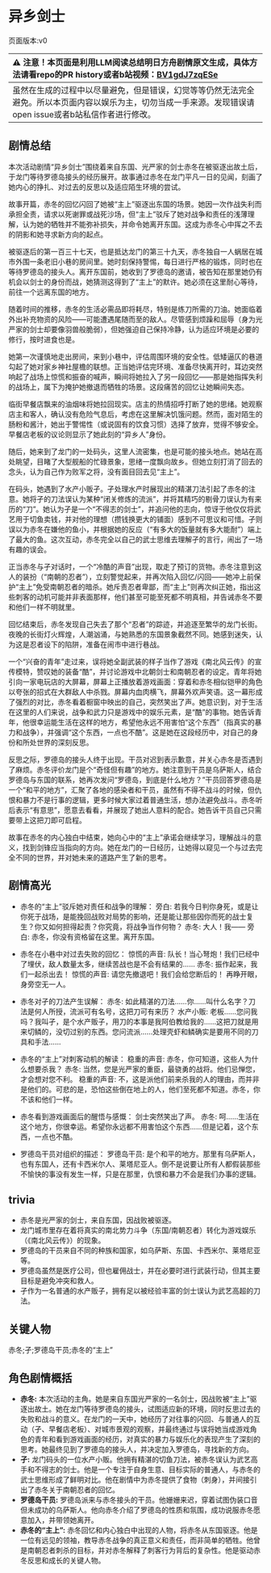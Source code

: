 # 异乡剑士
页面版本:v0
 

| :warning: 注意！本页面是利用LLM阅读总结明日方舟剧情原文生成，具体方法请看repo的PR history或者b站视频：[BV1gdJ7zqESe](https://www.bilibili.com/video/BV1gdJ7zqESe/)         |
|:----------------------------|
| 虽然在生成的过程中以尽量避免，但是错误，幻觉等等仍然无法完全避免。所以本页面内容以娱乐为主，切勿当成一手来源。发现错误请open issue或者b站私信作者进行修改。|



## 剧情总结
本次活动剧情“异乡剑士”围绕着来自东国、光严家的剑士赤冬在被驱逐出故土后，于龙门等待罗德岛接头的经历展开。故事通过赤冬在龙门平凡一日的见闻，刻画了她内心的挣扎、对过去的反思以及适应陌生环境的尝试。

故事开篇，赤冬的回忆闪回了她被“主上”驱逐出东国的场景。她因一次作战失利而承担全责，请求以死谢罪或战死沙场，但“主上”驳斥了她对战争和责任的浅薄理解，认为她的牺牲并不能弥补损失，并命令她离开东国。这成为赤冬心中挥之不去的阴影和她寻求新方向的起点。

被驱逐后的第一百三十七天，也是抵达龙门的第三十九天，赤冬独自一人蜗居在城市外围一条老旧小巷的房间里。她时刻保持警惕，每日进行严格的锻炼，同时也在等待罗德岛的接头人。离开东国前，她收到了罗德岛的邀请，被告知在那里她仍有机会以剑士的身份而战，她猜测这得到了“主上”的默许。她必须在这里耐心等待，前往一个远离东国的地方。

随着时间的推移，赤冬的生活必需品即将耗尽，特别是练刀所需的刀油。她面临着外出补充物资的风险——可能遭遇尾随而至的敌人。尽管感到烦躁和屈辱（身为光严家的剑士却要像羽兽般脆弱），但她强迫自己保持冷静，认为适应环境是必要的修行，按时进食也是。

她第一次谨慎地走出房间，来到小巷中，评估周围环境的安全性。低矮逼仄的巷道勾起了她对家乡神社屋檐的联想。正当她评估完环境、准备尽快离开时，耳边突然响起了战场上惊慌和振奋的喊声，瞬间将她拉入了另一段回忆——那是她指挥失利的战场上，属下为掩护她撤退而牺牲的场景。这段痛苦的回忆让她瞬间失态。

临街早餐店飘来的油烟味将她拉回现实。店主的热情招呼打断了她的思绪。她观察店主和客人，确认没有危险气息后，考虑在这里解决饥饿问题。然而，面对陌生的肠粉和酱汁，她出于警惕性（或说固有的饮食习惯）选择了放弃，觉得不够安全。早餐店老板的议论则显示了她此刻的“异乡人”身份。

随后，她来到了龙门的一处码头，这里人流密集，也是可能的接头地点。她站在高处眺望，目睹了大型舰船的忙碌景象，思绪一度飘向故乡。但她立刻打消了回去的念头，认为自己作为败军之将，没有面目回去见“主上”。

在码头，她遇到了水产小贩孑。孑处理水产时展现出的精湛刀法引起了赤冬的注意。她将孑的刀法误认为某种“闭关修炼的流派”，并将其精巧的剔骨刀误认为有来历的“刀”。她认为孑是一个“不得志的剑士”，并追问他的志向，惊讶于他仅仅将武艺用于切鱼卖钱，并对他的理想（攒钱换更大的铺面）感到不可思议和可惜。孑则误以为赤冬在嫌他的鱼小，并根据她的反应（“有多大的饭量就有多大能耐”）端上了最大的鱼。这次互动，赤冬完全以自己的武士思维去理解孑的言行，闹出了一场有趣的误会。

正当赤冬与孑对话时，一个“冷酷的声音”出现，取走了预订的货物。赤冬注意到这人的装扮（“南朝的忍者”），立刻警觉起来，并再次陷入回忆/闪回——她冲上前保护“主上”免受南朝忍者的暗杀。她斥责忍者卑鄙，而“主上”则再次纠正她，指出这些刺客的动机可能并非表面那样，他们甚至可能至死都不明真相，并告诫赤冬不要和他们一样不明就里。

回忆结束后，赤冬发现自己失去了那个“忍者”的踪迹，并追逐至繁华的龙门长街。夜晚的长街灯火辉煌，人潮汹涌，与她熟悉的东国景象截然不同。她感到迷失，认为这是忍者设下的陷阱，准备在闹市中进行巷战。

一个“兴奋的青年”走过来，误将她全副武装的样子当作了游戏《南北风云传》的宣传模特，赞叹她的装备“酷”，并讨论游戏中北朝剑士和南朝忍者的设定。青年将她引向一家电玩店的大屏幕，屏幕上正播放着游戏画面：穿着和赤冬相似铠甲的角色以夸张的招式在大群敌人中杀戮。屏幕内血肉横飞，屏幕外欢声笑语。这一幕形成了强烈的对比，赤冬看着橱窗中映出的自己，突然笑出了声。她意识到，对于生活在这里的人们来说，战争和武力只是游戏中的娱乐元素，是“酷”的事物。她告诉青年，他很幸运能生活在这样的地方，希望他永远不用害怕“这个东西”（指真实的暴力和战争），并强调“这个东西，一点也不酷”。这是她在这段经历中，对自己的身份和所处世界的深刻反思。

反思之际，罗德岛的接头人终于出现。干员对迟到表示歉意，并关心赤冬是否遇到了麻烦。赤冬评价龙门是个“奇怪但有趣”的地方。她注意到干员是乌萨斯人，结合罗德岛与东国的联系，她再次发问“罗德岛，到底是什么地方？”干员回答罗德岛是一个“和平的地方”，汇聚了各地的感染者和干员，虽然有不得不战斗的时候，但仇恨和暴力不是行事的逻辑，更多时候大家过着普通生活，想办法避免战斗。赤冬听后表示“有意思”，愿意去看看，并展现了她出人意料的配合。她告诉干员自己只需要带上这把刀即可启程。

故事在赤冬的内心独白中结束，她向心中的“主上”承诺会继续学习，理解战斗的意义，找到剑锋应当指向的方向。她在龙门的一日经历，让她得以窥见一个与过去完全不同的世界，并对她未来的道路产生了新的思考。
## 剧情高光
- 赤冬的“主上”驳斥她对责任和战争的理解：
旁白: 若我今日判你身死，或是让你死于战场，是能挽回战败对局势的影响，还是能让那些因你而死的战士复生？你又如何担得起责？你究竟，将战争当作何物？
赤冬: 大人！我——
旁白: 赤冬，你没有资格留在这里。离开东国。

- 赤冬在小巷中对过去失败的回忆：
惊慌的声音: 队长！当心弩炮！我们已经中了埋伏，敌人数量太多，继续苦战也是不会有结果的......
赤冬: 振作起来，我们一起杀出去！
惊慌的声音: 请您先撤退吧！我们会给您断后的！
再睁开眼，身旁空无一人。

- 赤冬对孑的刀法产生误解：
赤冬: 如此精湛的刀法......你......叫什么名字？刀法是何人所授，流派可有名号，这把刀可有来历？
水产小贩: 老板......您问我吗？我叫孑，是个水产贩子，用刀的本事是我阿伯教给我的......这把刀就是用来切鳞的，没切过别的东西。您问流派......处理壳虾和鳞确实是要用不同的刀具和手法......

- 赤冬的“主上”对刺客动机的解读：
稳重的声音: 赤冬，你可知道，这些人为什么想要杀我？
赤冬: 当然，您是光严家的重臣，最骁勇的战将。他们忌惮您，才会想对您不利。
稳重的声音: 不，这是派他们前来杀我的人的理由，而并非是他们的。可悲的是，恐怕这些倒在地上的人，他们至死都不知道。赤冬，你不该和他们一样。

- 赤冬看到游戏画面后的醒悟与感慨：
剑士突然笑出了声。
赤冬: 呵......生活在这个地方，你很幸运。希望你永远都不用害怕这个东西......但是记着，这个东西，一点也不酷。

- 罗德岛干员对组织的描述：
罗德岛干员: 是个和平的地方。那里有乌萨斯人，也有东国人，还有卡西米尔人、莱塔尼亚人。倒不是说要让所有人都假装那些不愉快的事没有发生一样，只是在那里，仇恨和暴力不会是我们办事的逻辑。
## trivia
- 赤冬是光严家的剑士，来自东国，因战败被驱逐。
- 龙门城市里存在着将真实的南北势力斗争（东国/南朝忍者）转化为游戏娱乐（《南北风云传》）的现象。
- 罗德岛的干员来自不同的种族和国家，如乌萨斯、东国、卡西米尔、莱塔尼亚等。
- 罗德岛虽然是医疗公司，但也雇佣战士，并在必要时进行武装行动，但其主要目标是避免冲突和救人。
- 孑作为一名普通的水产贩子，拥有足以被经验丰富的剑士误认为武艺高超的刀法。
## 关键人物
赤冬;孑;罗德岛干员;赤冬的“主上”
## 角色剧情概括
-   **赤冬:** 本次活动的主角。她是来自东国光严家的一名剑士，因战败被“主上”驱逐出故土。她在龙门等待罗德岛的接头，试图适应新的环境，同时反思过去的失败和战斗的意义。在龙门的一天中，她经历了对往事的闪回、与普通人的互动（孑、早餐店老板）、对城市景观的观察，并最终通过与误将她当成游戏角色的青年和看到游戏画面的经历，对真实的暴力与娱乐化的表现产生了深刻的思考。她最终见到了罗德岛的接头人，并决定加入罗德岛，寻找新的方向。
-   **孑:** 龙门码头的一位水产小贩。他拥有精湛的切鱼刀法，被赤冬误认为武艺高手和不得志的剑士。他是一个专注于自身生意、目标实际的普通人，与赤冬的武士思维形成了鲜明对比。他在剧情中为赤冬提供了食物（刺身），并间接引出了赤冬关于南朝忍者的回忆。
-   **罗德岛干员:** 罗德岛派来与赤冬接头的干员。他姗姗来迟，穿着试图伪装口音但未成功的乌萨斯人。他向赤冬介绍了罗德岛的性质和氛围，成功说服赤冬愿意加入，并带领她离开。
-   **赤冬的“主上”:** 赤冬回忆和内心独白中出现的人物，将赤冬从东国驱逐。他是一位有远见的领袖，教导赤冬战争的真正意义和责任，而非简单的牺牲。他曾是南朝忍者刺杀的目标，并对赤冬解释了刺客行为背后的复杂性。他是驱动赤冬反思和成长的关键人物。